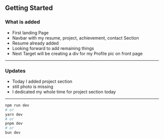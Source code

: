 
## Getting Started
### What is added
- First landing Page
- Navbar with my resume, project, achievement, contact Section
- Resume already added
- Looking forward to add remaining things
- Next Target will be creating a div for my Profile pic on front page

---
### Updates 
- Today I added project section
- still photo is missing
- I dedicated my whole time for project section today

---

```bash
npm run dev
# or
yarn dev
# or
pnpm dev
# or
bun dev
```
